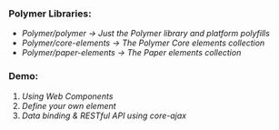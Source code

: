### Polymer Libraries:
- *Polymer/polymer -> Just the Polymer library and platform polyfills*
- *Polymer/core-elements -> The Polymer Core elements collection*
- *Polymer/paper-elements -> The Paper elements collection*

### Demo:
1. *Using Web Components*
2. *Define your own element*
3. *Data binding & RESTful API using core-ajax*